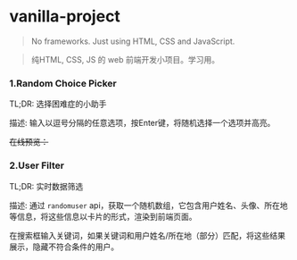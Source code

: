 # vanilla-project
> No frameworks. Just using HTML, CSS and JavaScript.

> 纯HTML, CSS, JS 的 web 前端开发小项目。学习用。

### 1.Random Choice Picker

TL;DR: 选择困难症的小助手

描述: 输入以逗号分隔的任意选项，按Enter键，将随机选择一个选项并高亮。

~~在线预览：~~

### 2.User Filter

TL;DR: 实时数据筛选

描述: 通过 `randomuser` api，获取一个随机数组，它包含用户姓名、头像、所在地等信息，将这些信息以卡片的形式，渲染到前端页面。

在搜索框输入关键词，如果关键词和用户姓名/所在地（部分）匹配，将这些结果展示，隐藏不符合条件的用户。